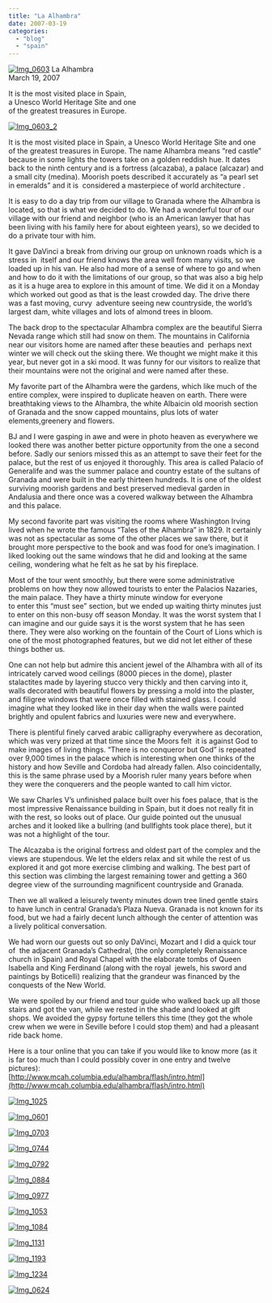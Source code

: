 ```yaml
---
title: "La Alhambra"
date: 2007-03-19
categories: 
  - "blog"
  - "spain"
---
```


 [![Img_0603](http://soultravelers3new.local/images/2008/04/14/img_0603.png "Img_0603")](https://pub-ac94b3f306b24c0dba4238943c97f2e1.r2.dev/photos/uncategorized/2008/04/14/img_0603.png) La Alhambra  
March 19, 2007

It is the most visited place in Spain,  
a Unesco World Heritage Site and one  
of the greatest treasures in Europe.

<!--more-->

[![Img_0603_2](http://soultravelers3new.local/images/2008/04/14/img_0603_2.png "Img_0603_2")](https://pub-ac94b3f306b24c0dba4238943c97f2e1.r2.dev/photos/uncategorized/2008/04/14/img_0603_2.png)

  
It is the most visited place in Spain, a Unesco World Heritage Site and one of the greatest treasures in Europe. The name Alhambra means “red castle” because in some lights the towers take on a golden reddish hue. It dates back to the ninth century and is a fortress (alcazaba), a palace (alcazar) and a small city (medina). Moorish poets described it accurately as “a pearl set in emeralds” and it is  considered a masterpiece of world architecture .

It is easy to do a day trip from our village to Granada where the Alhambra is located, so that is what we decided to do. We had a wonderful tour of our village with our friend and neighbor (who is an American lawyer that has been living with his family here for about eighteen years), so we decided to do a private tour with him.

It gave DaVinci a break from driving our group on unknown roads which is a stress in  itself and our friend knows the area well from many visits, so we loaded up in his van. He also had more of a sense of where to go and when and how to do it with the limitations of our group, so that was also a big help as it is a huge area to explore in this amount of time. We did it on a Monday which worked out good as that is the least crowded day. The drive there was a fast moving, curvy  adventure seeing new countryside, the world’s largest dam, white villages and lots of almond trees in bloom.

The back drop to the spectacular Alhambra complex are the beautiful Sierra Nevada range which still had snow on them. The mountains in California near our visitors home are named after these beauties and  perhaps next winter we will check out the skiing there. We thought we might make it this year, but never got in a ski mood. It was funny for our visitors to realize that their mountains were not the original and were named after these.

My favorite part of the Alhambra were the gardens, which like much of the entire complex, were inspired to duplicate heaven on earth. There were breathtaking views to the Alhambra, the white Albaicin old moorish section of Granada and the snow capped mountains, plus lots of water elements,greenery and flowers.

BJ and I were gasping in awe and were in photo heaven as everywhere we looked there was another better picture opportunity from the one a second before. Sadly our seniors missed this as an attempt to save their feet for the palace, but the rest of us enjoyed it thoroughly. This area is called Palacio of Generalife and was the summer palace and country estate of the sultans of Granada and were built in the early thirteen hundreds. It is one of the oldest surviving moorish gardens and best preserved medieval garden in Andalusia and there once was a covered walkway between the Alhambra and this palace.

My second favorite part was visiting the rooms where Washington Irving lived when he wrote the famous “Tales of the Alhambra” in 1829. It certainly was not as spectacular as some of the other places we saw there, but it brought more perspective to the book and was food for one’s imagination. I liked looking out the same windows that he did and looking at the same ceiling, wondering what he felt as he sat by his fireplace.

Most of the tour went smoothly, but there were some administrative problems on how they now allowed tourists to enter the Palacios Nazaries, the main palace. They have a thirty minute window for everyone  
to enter this “must see” section, but we ended up waiting thirty minutes just to enter on this non-busy off season Monday. It was the worst system that I can imagine and our guide says it is the worst system that he has seen there. They were also working on the fountain of the Court of Lions which is one of the most photographed features, but we did not let either of these things bother us.

One can not help but admire this ancient jewel of the Alhambra with all of its intricately carved wood ceilings (8000 pieces in the dome), plaster stalactites made by layering stucco very thickly and then carving into it, walls decorated with beautiful flowers by pressing a mold into the plaster, and filigree windows that were once filled with stained glass. I could imagine what they looked like in their day when the walls were painted brightly and opulent fabrics and luxuries were new and everywhere.

There is plentiful finely carved arabic calligraphy everywhere as decoration, which was very prized at that time since the Moors felt  it is against God to make images of living things. “There is no conqueror but God” is repeated over 9,000 times in the palace which is interesting when one thinks of the history and how Seville and Cordoba had already fallen. Also coincidentally, this is the same phrase used by a Moorish ruler many years before when they were the conquerers and the people wanted to call him victor.

We saw Charles V’s unfinished palace built over his foes palace, that is the most impressive Renaissance building in Spain, but it does not really fit in with the rest, so looks out of place. Our guide pointed out the unusual arches and it looked like a bullring (and bullfights took place there), but it was not a highlight of the tour.

The Alcazaba is the original fortress and oldest part of the complex and the views are stupendous. We let the elders relax and sit while the rest of us explored it and got more exercise climbing and walking. The best part of this section was climbing the largest remaining tower and getting a 360 degree view of the surrounding magnificent countryside and Granada.

Then we all walked a leisurely twenty minutes down tree lined gentle stairs to have lunch in central Granada’s Plaza Nueva. Granada is not known for its food, but we had a fairly decent lunch although the center of attention was a lively political conversation.

We had worn our guests out so only DaVinci, Mozart and I did a quick tour of  the adjacent Granada’s Cathedral, (the only completely Renaissance church in Spain) and Royal Chapel with the elaborate tombs of Queen Isabella and King Ferdinand (along with the royal  jewels, his sword and paintings by Boticelli) realizing that the grandeur was financed by the conquests of the New World.

We were spoiled by our friend and tour guide who walked back up all those stairs and got the van, while we rested in the shade and looked at gift shops. We avoided the gypsy fortune tellers this time (they got the whole crew when we were in Seville before I could stop them) and had a pleasant ride back home.

Here is a tour online that you can take if you would like to know more (as it is far too much than I could possibly cover in one entry and twelve pictures):  
[http://www.mcah.columbia.edu/alhambra/flash/intro.html](http://www.mcah.columbia.edu/alhambra/flash/intro.html)

  

[![Img_1025](http://soultravelers3new.local/images/2008/04/14/img_1025.png "Img_1025")](https://pub-ac94b3f306b24c0dba4238943c97f2e1.r2.dev/photos/uncategorized/2008/04/14/img_1025.png)

[![Img_0601](http://soultravelers3new.local/images/2008/04/14/img_0601.png "Img_0601")](https://pub-ac94b3f306b24c0dba4238943c97f2e1.r2.dev/photos/uncategorized/2008/04/14/img_0601.png)

[![Img_0703](http://soultravelers3new.local/images/2008/04/14/img_0703.png "Img_0703")](https://pub-ac94b3f306b24c0dba4238943c97f2e1.r2.dev/photos/uncategorized/2008/04/14/img_0703.png)

[![Img_0744](http://soultravelers3new.local/images/2008/04/14/img_0744.png "Img_0744")](https://pub-ac94b3f306b24c0dba4238943c97f2e1.r2.dev/photos/uncategorized/2008/04/14/img_0744.png)

[![Img_0792](http://soultravelers3new.local/images/2008/04/14/img_0792.png "Img_0792")](https://pub-ac94b3f306b24c0dba4238943c97f2e1.r2.dev/photos/uncategorized/2008/04/14/img_0792.png)

[![Img_0884](http://soultravelers3new.local/images/2008/04/14/img_0884.png "Img_0884")](https://pub-ac94b3f306b24c0dba4238943c97f2e1.r2.dev/photos/uncategorized/2008/04/14/img_0884.png)

[![Img_0977](http://soultravelers3new.local/images/2008/04/14/img_0977.png "Img_0977")](https://pub-ac94b3f306b24c0dba4238943c97f2e1.r2.dev/photos/uncategorized/2008/04/14/img_0977.png)

[![Img_1053](http://soultravelers3new.local/images/2008/04/14/img_1053.png "Img_1053")](https://pub-ac94b3f306b24c0dba4238943c97f2e1.r2.dev/photos/uncategorized/2008/04/14/img_1053.png)

[![Img_1084](http://soultravelers3new.local/images/2008/04/14/img_1084.png "Img_1084")](https://pub-ac94b3f306b24c0dba4238943c97f2e1.r2.dev/photos/uncategorized/2008/04/14/img_1084.png)

[![Img_1131](http://soultravelers3new.local/images/2008/04/14/img_1131.png "Img_1131")](https://pub-ac94b3f306b24c0dba4238943c97f2e1.r2.dev/photos/uncategorized/2008/04/14/img_1131.png)

[![Img_1193](http://soultravelers3new.local/images/2008/04/14/img_1193.png "Img_1193")](https://pub-ac94b3f306b24c0dba4238943c97f2e1.r2.dev/photos/uncategorized/2008/04/14/img_1193.png)

[![Img_1234](http://soultravelers3new.local/images/2008/04/14/img_1234.png "Img_1234")](https://pub-ac94b3f306b24c0dba4238943c97f2e1.r2.dev/photos/uncategorized/2008/04/14/img_1234.png)

[![Img_0624](http://soultravelers3new.local/images/2008/04/14/img_0624.png "Img_0624")](https://pub-ac94b3f306b24c0dba4238943c97f2e1.r2.dev/photos/uncategorized/2008/04/14/img_0624.png)
